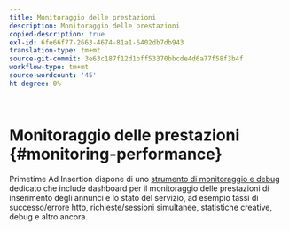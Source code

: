 ```yaml
---
title: Monitoraggio delle prestazioni
description: Monitoraggio delle prestazioni
copied-description: true
exl-id: 6fe66f77-2663-4674-81a1-6402db7db943
translation-type: tm+mt
source-git-commit: 3e63c187f12d1bff53370bbcde4d6a77f58f3b4f
workflow-type: tm+mt
source-wordcount: '45'
ht-degree: 0%

---
```


# Monitoraggio delle prestazioni {#monitoring-performance}

Primetime Ad Insertion dispone di uno [strumento di monitoraggio e debug ](https://ssai.console.primetime.adobe.com/) dedicato che include dashboard per il monitoraggio delle prestazioni di inserimento degli annunci e lo stato del servizio, ad esempio tassi di successo/errore http, richieste/sessioni simultanee, statistiche creative, debug e altro ancora.
